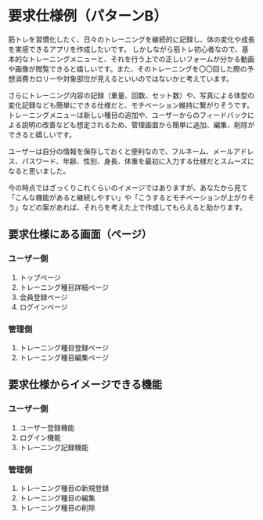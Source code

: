 # 要求仕様例（パターンB）

筋トレを習慣化したく、日々のトレーニングを継続的に記録し、体の変化や成長を実感できるアプリを作成したいです。
しかしながら筋トレ初心者なので、基本的なトレーニングメニューと、それを行う上での正しいフォームが分かる動画や画像が閲覧できると嬉しいです。また、そのトレーニングを〇〇回した際の予想消費カロリーや対象部位が見えるといいのではないかと考えています。

さらにトレーニング内容の記録（重量、回数、セット数）や、写真による体型の変化記録なども簡単にできる仕様だと、モチベーション維持に繋がりそうです。
トレーニングメニューは新しい種目の追加や、ユーザーからのフィードバックによる説明の改善なども想定されるため、管理画面から簡単に追加、編集、削除ができると嬉しいです。

ユーザーは自分の情報を保存しておくと便利なので、フルネーム、メールアドレス、パスワード、年齢、性別、身長、体重を最初に入力する仕様だとスムーズになると思いました。

今の時点ではざっくりこれくらいのイメージではありますが、あなたから見て「こんな機能があると継続しやすい」や「こうするとモチベーションが上がりそう」などの案があれば、それらを考えた上で作成してもらえると助かります。

## 要求仕様にある画面（ページ）

### ユーザー側
1. トップページ
2. トレーニング種目詳細ページ
3. 会員登録ページ
4. ログインページ

### 管理側
1. トレーニング種目登録ページ
2. トレーニング種目編集ページ

## 要求仕様からイメージできる機能

### ユーザー側
1. ユーザー登録機能
2. ログイン機能
3. トレーニング記録機能

### 管理側
1. トレーニング種目の新規登録
2. トレーニング種目の編集
3. トレーニング種目の削除
